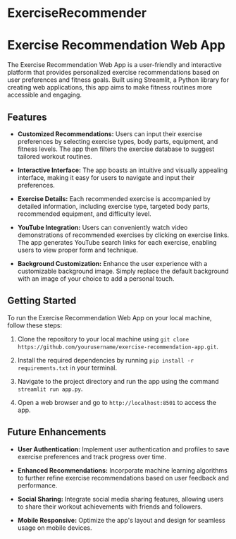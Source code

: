 # ExerciseRecommender

# Exercise Recommendation Web App

The Exercise Recommendation Web App is a user-friendly and interactive platform that provides personalized exercise recommendations based on user preferences and fitness goals. Built using Streamlit, a Python library for creating web applications, this app aims to make fitness routines more accessible and engaging.

## Features

- **Customized Recommendations:** Users can input their exercise preferences by selecting exercise types, body parts, equipment, and fitness levels. The app then filters the exercise database to suggest tailored workout routines.

- **Interactive Interface:** The app boasts an intuitive and visually appealing interface, making it easy for users to navigate and input their preferences.

- **Exercise Details:** Each recommended exercise is accompanied by detailed information, including exercise type, targeted body parts, recommended equipment, and difficulty level.

- **YouTube Integration:** Users can conveniently watch video demonstrations of recommended exercises by clicking on exercise links. The app generates YouTube search links for each exercise, enabling users to view proper form and technique.

- **Background Customization:** Enhance the user experience with a customizable background image. Simply replace the default background with an image of your choice to add a personal touch.

## Getting Started

To run the Exercise Recommendation Web App on your local machine, follow these steps:

1. Clone the repository to your local machine using `git clone https://github.com/yourusername/exercise-recommendation-app.git`.

2. Install the required dependencies by running `pip install -r requirements.txt` in your terminal.

3. Navigate to the project directory and run the app using the command `streamlit run app.py`.

4. Open a web browser and go to `http://localhost:8501` to access the app.

## Future Enhancements

- **User Authentication:** Implement user authentication and profiles to save exercise preferences and track progress over time.

- **Enhanced Recommendations:** Incorporate machine learning algorithms to further refine exercise recommendations based on user feedback and performance.

- **Social Sharing:** Integrate social media sharing features, allowing users to share their workout achievements with friends and followers.

- **Mobile Responsive:** Optimize the app's layout and design for seamless usage on mobile devices.


